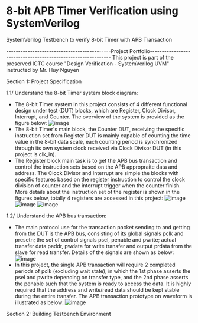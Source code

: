 # 8-bit APB Timer Verification using SystemVerilog
 SystemVerilog Testbench to verify 8-bit Timer with APB Transaction

--------------------------------------------Project Portfolio-------------------------------------------------------------
This project is part of the preserved ICTC course "Design Verification - SystemVerilog UVM" instructed by Mr. Huy Nguyen

Section 1: Project Specification

1.1/ Understand the 8-bit Timer system block diagram:
- The 8-bit Timer system in this project consists of 4 different functional design under test (DUT) blocks, which are Register, Clock Divisor, Interrupt, and Counter. The overview of the system is provided as the figure below:
 ![image](https://github.com/user-attachments/assets/0f8796af-03d5-49a4-b693-ef99c34ce643)
- The 8-bit Timer's main block, the Counter DUT, receiving the specific instruction set from Register DUT is mainly capable of counting the time value in the 8-bit data scale, each counting period is synchronized through its own system clock received via Clock Divisor DUT (in this project is clk_in).
- The Register block main task is to get the APB bus transaction and control the instruction sets based on the APB appropraite data and address. The Clock Divisor and Interrupt are simple the blocks with specific features based on the register instruction to control the clock division of counter and the interrupt trigger when the counter finish. More details about the instruction set of the register is shown in the figures below, totally 4 registers are accessed in this project:
![image](https://github.com/user-attachments/assets/9e1a33ee-e5cb-4b24-bafa-3a22f1d98442)
![image](https://github.com/user-attachments/assets/4ca8a00d-c61b-42c7-8374-6786f4e45880)
![image](https://github.com/user-attachments/assets/a9396a0e-2261-4add-950c-cca6c0e7d9c9)

1.2/ Understand the APB bus transaction:
- The main protocol use for the transaction packet sending to and getting from the DUT is the APB bus, consisting of its global signals pclk and presetn; the set of control signals psel, penable and pwrite; actual transfer data paddr, pwdata for write transfer and output prdata from the slave for read transfer. Details of the signals are shown as below:
![image](https://github.com/user-attachments/assets/3e6e71c2-0e2e-493b-81b3-ac8cd9900c7b)
- In this project, the single APB transaction will require 2 completed periods of pclk (excluding wait state), in which the 1st phase asserts the psel and pwrite depending on transfer type, and the 2nd phase asserts the penable such that the system is ready to access the data. It is highly required that the address and write/read data should be kept stable during the entire transfer. The APB transaction prototype on waveform is illustrated as below:
![image](https://github.com/user-attachments/assets/cb675786-a80c-4215-b49b-4ef8f32a7196)

Section 2: Building Testbench Environment
